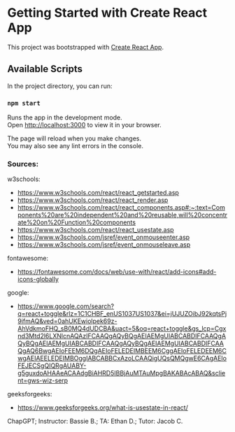 # Getting Started with Create React App

This project was bootstrapped with [Create React App](https://github.com/facebook/create-react-app).

## Available Scripts

In the project directory, you can run:

### `npm start`

Runs the app in the development mode.\
Open [http://localhost:3000](http://localhost:3000) to view it in your browser.

The page will reload when you make changes.\
You may also see any lint errors in the console.


### Sources:

w3schools:
- https://www.w3schools.com/react/react_getstarted.asp
- https://www.w3schools.com/react/react_render.asp
- https://www.w3schools.com/react/react_components.asp#:~:text=Components%20are%20independent%20and%20reusable,will%20concentrate%20on%20Function%20components
- https://www.w3schools.com/react/react_usestate.asp
- https://www.w3schools.com/jsref/event_onmouseenter.asp
- https://www.w3schools.com/jsref/event_onmouseleave.asp

fontawesome:
- https://fontawesome.com/docs/web/use-with/react/add-icons#add-icons-globally

google: 
- https://www.google.com/search?q=react+toggle&rlz=1C1CHBF_enUS1037US1037&ei=jUJUZOibJ92kqtsPj9ifmAQ&ved=0ahUKEwiolpek69z-AhVdkmoFHQ_sB0MQ4dUDCBA&uact=5&oq=react+toggle&gs_lcp=Cgxnd3Mtd2l6LXNlcnAQAzIFCAAQgAQyBQgAEIAEMgUIABCABDIFCAAQgAQyBQgAEIAEMgUIABCABDIFCAAQgAQyBQgAEIAEMgUIABCABDIFCAAQgAQ6BwgAEIoFEEM6DQgAEIoFELEDEIMBEEM6CggAEIoFELEDEEM6CwgAEIAEELEDEIMBOggIABCABBCxAzoLCAAQigUQsQMQgwE6CAgAEIoFEJECSgQIQRgAUABY-g5guxdoAHAAeACAAdgBiAHRD5IBBjAuMTAuMpgBAKABAcABAQ&sclient=gws-wiz-serp

geeksforgeeks:
- https://www.geeksforgeeks.org/what-is-usestate-in-react/

ChapGPT; Instructor: Bassie B.; TA: Ethan D.; Tutor: Jacob C. 